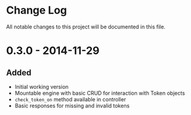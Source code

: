# Change Log
All notable changes to this project will be documented in this file.

# 0.3.0 - 2014-11-29
## Added
* Initial working version
* Mountable engine with basic CRUD for interaction with Token objects
* `check_token_on` method available in controller
* Basic responses for missing and invalid tokens
